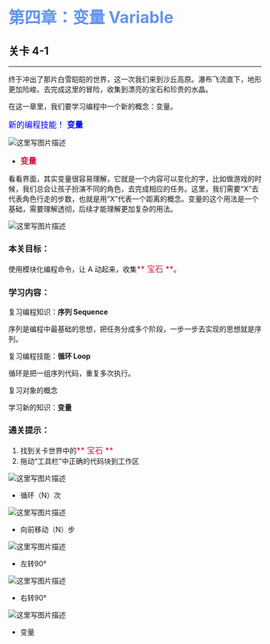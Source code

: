 # <font color=#6495ED size=6>第四章：变量 Variable</font>
## 关卡 4-1

------
终于冲出了那片白雪皑皑的世界，这一次我们来到沙丘高原。瀑布飞流直下，地形更加险峻。去完成这里的冒险，收集到漂亮的宝石和珍贵的水晶。

在这一章里，我们要学习编程中一个新的概念：变量。

<font color=#0000FF size=3>新的编程技能！ **变量**</font>

 ![这里写图片描述](scene/image/var.png)
 - <font color=#DC143C size=3>**变量**</font>
 
看看界面，其实变量很容易理解，它就是一个内容可以变化的字，比如做游戏的时候，我们总会让孩子扮演不同的角色，去完成相应的任务。这里，我们需要“X”去代表角色行走的步数，也就是用“X”代表一个距离的概念。变量的这个用法是一个基础，需要理解透彻，后续才能理解更加复杂的用法。 

 ![这里写图片描述](scene/image/var_usage.png)
 
### 本关目标：
使用模块化编程命令，让 A 动起来，收集<font color=#DC143C size=3>** 宝石 **</font>。

### 学习内容：
复习编程知识：**序列 Sequence**

序列是编程中最基础的思想，把任务分成多个阶段，一步一步去实现的思想就是序列。

复习编程技能：**循环 Loop**

循环是把一组序列代码，重复多次执行。

复习对象的概念

学习新的知识：**变量**

### 通关提示：
1. 找到关卡世界中的<font color=#DC143C size=3>** 宝石 **</font>
2. 拖动“工具栏”中正确的代码块到工作区
 
 ![这里写图片描述](scene/image/repeat_times.png)
 - 循环（N）次
 
 ![这里写图片描述](scene/image/move_forward.png)
 - 向前移动（N）步
  
 ![这里写图片描述](scene/image/turn_left.png)
 - 左转90°
 
 ![这里写图片描述](scene/image/turn_right.png)
 - 右转90°
 
 ![这里写图片描述](scene/image/var.png)
 - 变量